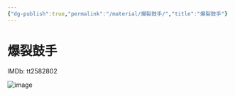 ```yaml
---
{"dg-publish":true,"permalink":"/material/爆裂鼓手/","title":"爆裂鼓手"}
---
```



# 爆裂鼓手

IMDb: tt2582802

![image](https://img1.doubanio.com/view/photo/s_ratio_poster/public/p2915975989.webp)

